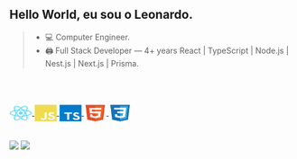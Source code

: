 ## Hello World, eu sou o Leonardo.


 
> - 💻 Computer Engineer.
> - 🖨  Full Stack Developer — 4+ years React | TypeScript | Node.js | Nest.js | Next.js | Prisma.

 <div>
 <br></br>
  <a href="https://github.com/mayoral-leonardo">
<div style="display: inline_block"><br>
  <img align="center" alt="React" height="30" width="40" src="https://raw.githubusercontent.com/devicons/devicon/master/icons/react/react-original.svg">
  <img align="center" alt="Js" height="30" width="40" src="https://raw.githubusercontent.com/devicons/devicon/master/icons/javascript/javascript-plain.svg">
  <img align="center" alt="Ts" height="30" width="40" src="https://raw.githubusercontent.com/devicons/devicon/master/icons/typescript/typescript-plain.svg">
  <img align="center" alt="HTML" height="30" width="40" src="https://raw.githubusercontent.com/devicons/devicon/master/icons/html5/html5-original.svg">
  <img align="center" alt="CSS" height="30" width="40" src="https://raw.githubusercontent.com/devicons/devicon/master/icons/css3/css3-original.svg">
</div>

<div> 
 <br></br>
  <a href = "mailto:mayoral.leonardo99@gmail.com"><img src="https://img.shields.io/badge/Gmail-D14836?style=for-the-badge&logo=gmail&logoColor=white" target=""></a>
  <a href="https://www.linkedin.com/in/leonardo-mayoral-734415176/" target="_blank"><img src="https://img.shields.io/badge/-LinkedIn-%230077B5?style=for-the-badge&logo=linkedin&logoColor=white" target=""></a> 



</div>
